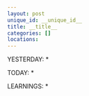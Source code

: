 ```yaml
---
layout: post
unique_id: __unique_id__
title: __title__
categories: []
locations: 
---
```


YESTERDAY:
* 

TODAY:
* 

LEARNINGS:
* 
